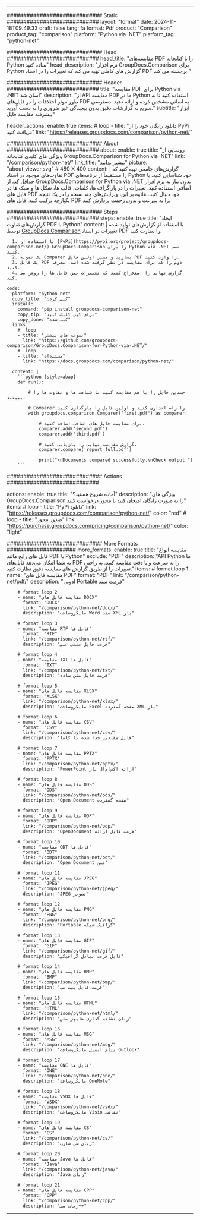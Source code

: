 
---
############################# Static ############################
layout: "format"
date:  2024-11-18T09:49:33
draft: false
lang: fa
format: Pdf
product: "Comparison"
product_tag: "comparison"
platform: "Python via .NET"
platform_tag: "python-net"

############################# Head ############################
head_title: "مقایسه‌های PDF را با کتابخانه Python ساده کنید"
head_description: "نرم افزار GroupDocs.Comparison برای Python گزارش های کاملی تهیه می کند که تغییرات را در اسناد PDF برجسته می کند."

############################# Header ############################
title: "مقایسه PDF برای Python via .NET آسان شد" 
description: "از API مقایسه PDF ما در Python استفاده کنید تا به طور موثر اختلافات را در فایل‌های PDF به آسانی مشخص کرده و ارائه دهید. دسترسی سریع به گزارشات دقیق بدون پیچیدگی غیر ضروری را به دست آورید."
subtitle: "ابزار پیشرفته مقایسه فایل" 

header_actions:
  enable: true
  items:
    #  loop
    - title: "دانلود رایگان خود را از PyPi دریافت کنید"
      link: "https://releases.groupdocs.com/comparison/python-net/"
      
############################# About ############################
about:
    enable: true
    title: "رونمایی از ویژگی های کلیدی کتابخانه GroupDocs.Comparison for Python via .NET"
    link: "/comparison/python-net/"
    link_title: "بیشتر بدانید"
    picture: "about_viewer.svg" # 480 X 400
    content: |
       گزارش‌های جامعی تهیه کنید که تفاوت‌های موجود در اسناد PDF را مستقیماً از برنامه‌های Python خود شناسایی کنید. با حداقل کد، از GroupDocs.Comparison for Python via .NET بدون نیاز به نرم افزار اضافی استفاده کنید. تغییرات را در پاراگراف ها، کلمات، قالب ها، شکل ها و سبک ها در فایل های PDF خود دنبال کنید. علاوه بر این، ویرایش‌های چند نسخه را در یک نتیجه یکپارچه ترکیب کنید. فایل های PDF را به سرعت و بدون زحمت پردازش کنید.

############################# Steps ############################
steps:
    enable: true
    title: "ایجاد گزارش‌های تفاوت PDF با Python"
    content: |
      با استفاده از گزارش‌های تولید شده توسط [GroupDocs.Comparison](https://products.groupdocs.com/comparison/python-net/) تغییرات در اسناد PDF را نظارت کنید.
      
      1. با استفاده از [PyPi](https://pypi.org/project/groupdocs-comparison-net/) GroupDocs.Comparison را برای Python via .NET نصب کنید.
      2. یک نمونه Comparer بسازید و مسیر اولین فایل PDF را وارد کنید.
      3. یک فایل PDF دوم را که برای مقایسه در نظر گرفته شده است، معرفی کنید.
      4. گزارش نهایی را استخراج کنید که تغییرات بین فایل ها را روشن می کند.
   
    code:
      platform: "python-net"
      copy_title: "کپی کردن"
      install:
        command: "pip install groupdocs-comparison-net"
        copy_tip: "برای کپی کلیک کنید"
        copy_done: "کپی شده"
      links:
        #  loop
        - title: "نمونه های بیشتر"
          link: "https://github.com/groupdocs-comparison/GroupDocs.Comparison-for-Python-via-.NET/"
        #  loop
        - title: "مستندات"
          link: "https://docs.groupdocs.com/comparison/python-net/"
          
      content: |
        ```python {style=abap}
        def run():

            # چندین فایل را با هم مقایسه کنید تا شباهت ها و تفاوت ها را ببینید.

            # Comparer را راه اندازی کنید و اولین فایل را بارگذاری کنید.
            with groupdocs.comparison.Comparer("first.pdf") as comparer:

                # برای مقایسه فایل های اضافی اضافه کنید.
                comparer.add('second.pdf')
                comparer.add('third.pdf')

                # گزارش مقایسه نهایی را بازیابی کنید.
                comparer.compare('report_full.pdf')

                print("\nDocuments compared successfully.\nCheck output.")
        ```            

############################# Actions ############################

actions:
  enable: true
  title: "آماده شروع هستید؟"
  description: "ویژگی های GroupDocs.Comparison را به صورت رایگان امتحان کنید یا مجوز درخواست کنید"
  items:
    #  loop
    - title: "PyPi دانلود"
      link: "https://releases.groupdocs.com/comparison/python-net/"
      color: "red"
        #  loop
    - title: "صدور مجوز"
      link: "https://purchase.groupdocs.com/pricing/comparison/python-net/"
      color: "light"


############################# More Formats #####################
more_formats:
    enable: true
    title: "مقایسه انواع فایل های رایج مانند PDF با Python"
    exclude: "PDF"
    description: "API Python ما به شما امکان می‌دهد فایل‌های PDF را به سرعت و با دقت مقایسه کنید. به راحتی تغییرات را از طریق گزارش های مقایسه دقیق نظارت کنید."
    items: 
        # format loop 1
        - name: "مقایسه فایل های PDF"
          format: "PDF"
          link: "/comparison/python-net/pdf/"
          description: "ادوبی Portable فرمت سند"

        # format loop 2
        - name: "مقایسه فایل های DOCX"
          format: "DOCX"
          link: "/comparison/python-net/docx/"
          description: "مایکروسافت Word سند XML باز"

        # format loop 3
        - name: "مقایسه RTF فایل ها"
          format: "RTF"
          link: "/comparison/python-net/rtf/"
          description: "فرمت فایل متنی غنی"

        # format loop 4
        - name: "مقایسه TXT فایل ها"
          format: "TXT"
          link: "/comparison/python-net/txt/"
          description: "فرمت فایل متن ساده"

        # format loop 5
        - name: "مقایسه فایل های XLSX"
          format: "XLSX"
          link: "/comparison/python-net/xlsx/"
          description: "مایکروسافت Excel صفحه گسترده XML باز"

        # format loop 6
        - name: "مقایسه فایل های CSV"
          format: "CSV"
          link: "/comparison/python-net/csv/"
          description: "فایل مقادیر جدا شده با کاما"

        # format loop 7
        - name: "مقایسه فایل های PPTX"
          format: "PPTX"
          link: "/comparison/python-net/pptx/"
          description: "PowerPoint ارائه اکس‌ام‌ال باز"

        # format loop 8
        - name: "مقایسه فایل های ODS"
          format: "ODS"
          link: "/comparison/python-net/ods/"
          description: "Open Document صفحه گسترده"

        # format loop 9
        - name: "مقایسه فایل های ODP"
          format: "ODP"
          link: "/comparison/python-net/odp/"
          description: "OpenDocument فرمت فایل ارائه"

        # format loop 10
        - name: "مقایسه ODT فایل ها"
          format: "ODT"
          link: "/comparison/python-net/odt/"
          description: "Open Document متن"

        # format loop 11
        - name: "مقایسه فایل های JPEG"
          format: "JPEG"
          link: "/comparison/python-net/jpeg/"
          description: "JPEG تصویر"

        # format loop 12
        - name: "مقایسه فایل های PNG"
          format: "PNG"
          link: "/comparison/python-net/png/"
          description: "Portable گرافیک شبکه"

        # format loop 13
        - name: "مقایسه فایل های GIF"
          format: "GIF"
          link: "/comparison/python-net/gif/"
          description: "فایل فرمت تبادل گرافیکی"

        # format loop 14
        - name: "مقایسه فایل های BMP"
          format: "BMP"
          link: "/comparison/python-net/bmp/"
          description: "فرمت فایل بیت مپ"

        # format loop 15
        - name: "مقایسه فایل های HTML"
          format: "HTML"
          link: "/comparison/python-net/html/"
          description: "زبان نشانه گذاری هایپر متن"

        # format loop 16
        - name: "مقایسه فایل های MSG"
          format: "MSG"
          link: "/comparison/python-net/msg/"
          description: "پیام ایمیل مایکروسافت Outlook"

        # format loop 17
        - name: "مقایسه ONE فایل ها"
          format: "ONE"
          link: "/comparison/python-net/one/"
          description: "مایکروسافت OneNote"

        # format loop 18
        - name: "مقایسه VSDX فایل ها"
          format: "VSDX"
          link: "/comparison/python-net/vsdx/"
          description: "مایکروسافت Visio نقاشی"

        # format loop 19
        - name: "مقایسه فایل های CS"
          format: "CS"
          link: "/comparison/python-net/cs/"
          description: "زبان سی شارپ"

        # format loop 20
        - name: "مقایسه Java فایل ها"
          format: "Java"
          link: "/comparison/python-net/java/"
          description: "Java زبان"
          
        # format loop 21
        - name: "مقایسه فایل های CPP"
          format: "CPP"
          link: "/comparison/python-net/cpp/"
          description: "زبان سی++"
---